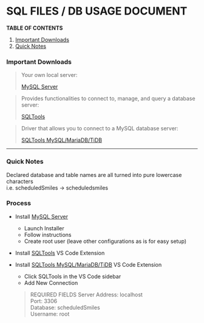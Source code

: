 # SQL FILES / DB USAGE DOCUMENT
**TABLE OF CONTENTS**
1. [Important Downloads](#ImportantDownloads)
2. [Quick Notes](#QuickNotes)
### Important Downloads 
<a name="ImportantDownloads"></a>

> Your own local server:  
>  
>[MySQL Server](https://dev.mysql.com/downloads/windows/installer/8.0.html)

> Provides functionalities to connect to, manage, and query a database server:  
>
>[SQLTools](https://marketplace.visualstudio.com/items?itemName=mtxr.sqltools)  

> Driver that allows you to connect to a MySQL database server:  
>  
>[SQLTools MySQL/MariaDB/TiDB](https://marketplace.visualstudio.com/items?itemName=mtxr.sqltools-driver-mysql)

---

### Quick Notes
<a name="QuickNotes"></a>
Declared database and table names are all turned into pure lowercase characters  
i.e. scheduledSmiles -> scheduledsmiles

### Process  
- Install [MySQL Server](https://dev.mysql.com/downloads/windows/installer/8.0.html)
  - Launch Installer
  - Follow instructions
  - Create root user (leave other configurations as is for easy setup)

- Install [SQLTools](https://marketplace.visualstudio.com/items?itemName=mtxr.sqltools) VS Code Extension 
- Install [SQLTools MySQL/MariaDB/TiDB](https://marketplace.visualstudio.com/items?itemName=mtxr.sqltools-driver-mysql) VS Code Extension  
  - Click SQLTools in the VS Code sidebar
  - Add New Connection
  > REQUIRED FIELDS
    Server Address: localhost  
    Port: 3306  
    Database: scheduledSmiles  
    Username: root



